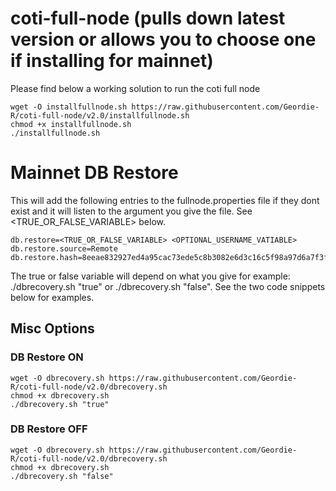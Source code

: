 # coti-full-node (pulls down latest version or allows you to choose one if installing for mainnet)
Please find below a working solution to run the coti full node

```
wget -O installfullnode.sh https://raw.githubusercontent.com/Geordie-R/coti-full-node/v2.0/installfullnode.sh
chmod +x installfullnode.sh
./installfullnode.sh

```

# Mainnet DB Restore

This will add the following entries to the fullnode.properties file if they dont exist and it will listen to the argument you give the file.  See <TRUE_OR_FALSE_VARIABLE> below.
```
db.restore=<TRUE_OR_FALSE_VARIABLE> <OPTIONAL_USERNAME_VATIABLE>
db.restore.source=Remote
db.restore.hash=8eeae832927ed4a95cac73ede5c8b3082e6d3c16c5f98a97d6a7f3fa5b9c8ac364b5e7e8c1cf8d8b09bb23003e4029205d0946d676c6c907d6dccbe35dcbac7b
```

The true or false variable will depend on what you give for example: ./dbrecovery.sh "true" or ./dbrecovery.sh "false".  See the two code snippets below for examples.

## Misc Options

### DB Restore ON
```
wget -O dbrecovery.sh https://raw.githubusercontent.com/Geordie-R/coti-full-node/v2.0/dbrecovery.sh
chmod +x dbrecovery.sh
./dbrecovery.sh "true"

```

### DB Restore OFF
```
wget -O dbrecovery.sh https://raw.githubusercontent.com/Geordie-R/coti-full-node/v2.0/dbrecovery.sh
chmod +x dbrecovery.sh
./dbrecovery.sh "false"

```
